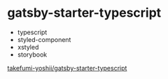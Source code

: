 # gatsby-starter-typescript

- typescript
- styled-component
- xstyled
- storybook

[takefumi-yoshii/gatsby-starter-typescript](https://github.com/takefumi-yoshii/gatsby-starter-typescript)
